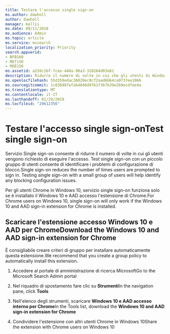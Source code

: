 ```yaml
---
title: Testare l'accesso single sign-on
ms.author: dawholl
author: dawholl
manager: kellis
ms.date: 09/11/2018
ms.audience: Admin
ms.topic: article
ms.service: mssearch
localization_priority: Priority
search.appverid:
- BFB160
- MET150
- MOE150
ms.assetid: a220c1bf-7cee-448a-90a3-310284d03e81
description: Ridurre il numero di volte in cui che gli utenti di Windows 10 vengono richiesto di accedere a Microsoft Search e Office 365
ms.openlocfilehash: 55d359edac36020ec8cf2aad6b64ca9737ee1066
ms.sourcegitcommit: 1c038d87efab4840d97b1f367b39e2b9ecdfee4a
ms.translationtype: MT
ms.contentlocale: it-IT
ms.lasthandoff: 01/29/2019
ms.locfileid: "29612356"
---
```

# <a name="test-single-sign-on"></a><span data-ttu-id="49f4d-103">Testare l'accesso single sign-on</span><span class="sxs-lookup"><span data-stu-id="49f4d-103">Test single sign-on</span></span>

<span data-ttu-id="49f4d-p101">Servizio Single sign-on consente di ridurre il numero di volte in cui gli utenti vengono richiesto di eseguire l'accesso. Test single sign-on con un piccolo gruppo di utenti consente di identificare i problemi di configurazione di blocco.</span><span class="sxs-lookup"><span data-stu-id="49f4d-p101">Single sign-on reduces the number of times users are prompted to sign in. Testing single sign-on with a small group of users will help identify any blocking configuration issues.</span></span> 
  
<span data-ttu-id="49f4d-106">Per gli utenti Chrome in Windows 10, servizio single sign-on funziona solo se è installato il Windows 10 e AAD accesso l'estensione di Chrome.</span><span class="sxs-lookup"><span data-stu-id="49f4d-106">For Chrome users on Windows 10, single sign-on will only work if the Windows 10 and AAD sign-in extension for Chrome is installed.</span></span> 
  
## <a name="download-the-windows-10-and-aad-sign-in-extension-for-chrome"></a><span data-ttu-id="49f4d-107">Scaricare l'estensione accesso Windows 10 e AAD per Chrome</span><span class="sxs-lookup"><span data-stu-id="49f4d-107">Download the Windows 10 and AAD sign-in extension for Chrome</span></span>

<span data-ttu-id="49f4d-108">È consigliabile creare criteri di gruppo per installare automaticamente questa estensione.</span><span class="sxs-lookup"><span data-stu-id="49f4d-108">We recommend that you create a group policy to automatically install this extension.</span></span>
  
1. <span data-ttu-id="49f4d-109">Accedere al portale di amministrazione di ricerca Microsoft</span><span class="sxs-lookup"><span data-stu-id="49f4d-109">Go to the Microsoft Search Admin portal</span></span>
    
2. <span data-ttu-id="49f4d-110">Nel riquadro di spostamento fare clic su **Strumenti**</span><span class="sxs-lookup"><span data-stu-id="49f4d-110">In the navigation pane, click **Tools**</span></span>
    
3. <span data-ttu-id="49f4d-111">Nell'elenco degli strumenti, scaricare **Windows 10 e AAD accesso interno per Chrome**</span><span class="sxs-lookup"><span data-stu-id="49f4d-111">In the Tools list, download the **Windows 10 and AAD sign-in extension for Chrome**</span></span>
    
4. <span data-ttu-id="49f4d-112">Condividere l'estensione con altri utenti Chrome in Windows 10</span><span class="sxs-lookup"><span data-stu-id="49f4d-112">Share the extension with Chrome users on Windows 10</span></span>

  

